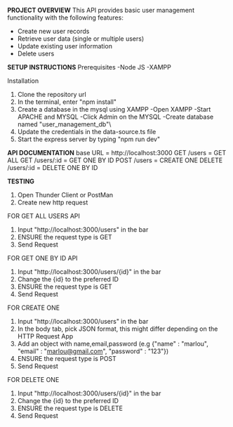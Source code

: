 <b>PROJECT OVERVIEW</b>
This API provides basic user management functionality with the following features:
- Create new user records
- Retrieve user data (single or multiple users)
- Update existing user information
- Delete users

<b>SETUP INSTRUCTIONS</b>
Prerequisites
-Node JS
-XAMPP

Installation
1. Clone the repository url
2. In the terminal, enter "npm install"
3. Create a database in the mysql using XAMPP
   -Open XAMPP
   -Start APACHE and MYSQL
   -Click Admin on the MYSQL
   -Create database named "user_management_db"\
6. Update the credentials in the data-source.ts file
5. Start the express server by typing "npm run dev"

<b>API DOCUMENTATION</b>
base URL = http://localhost:3000
GET /users        = GET ALL
GET /users/:id    = GET ONE BY ID
POST /users       = CREATE ONE
DELETE /users/:id = DELETE ONE BY ID

<b>TESTING</b>
1. Open Thunder Client or PostMan
2. Create new http request
   
FOR GET ALL USERS API
1. Input "http://localhost:3000/users" in the bar
2. ENSURE the request type is GET
3. Send Request

FOR GET ONE BY ID API
1. Input "http://localhost:3000/users/{id}" in the bar
2. Change the {id} to the preferred ID
3. ENSURE the request type is GET
4. Send Request

FOR CREATE ONE
1. Input "http://localhost:3000/users" in the bar
2. In the body tab, pick JSON format, this might differ depending on the HTTP Request App
3. Add an object with name,email,password (e.g {"name" : "marlou", "email" : "marlou@gmail.com", "password" : "123"})
4. ENSURE the request type is POST
5. Send Request

FOR DELETE ONE
1. Input "http://localhost:3000/users/{id}" in the bar
2. Change the {id} to the preferred ID
3. ENSURE the request type is DELETE
4. Send Request
